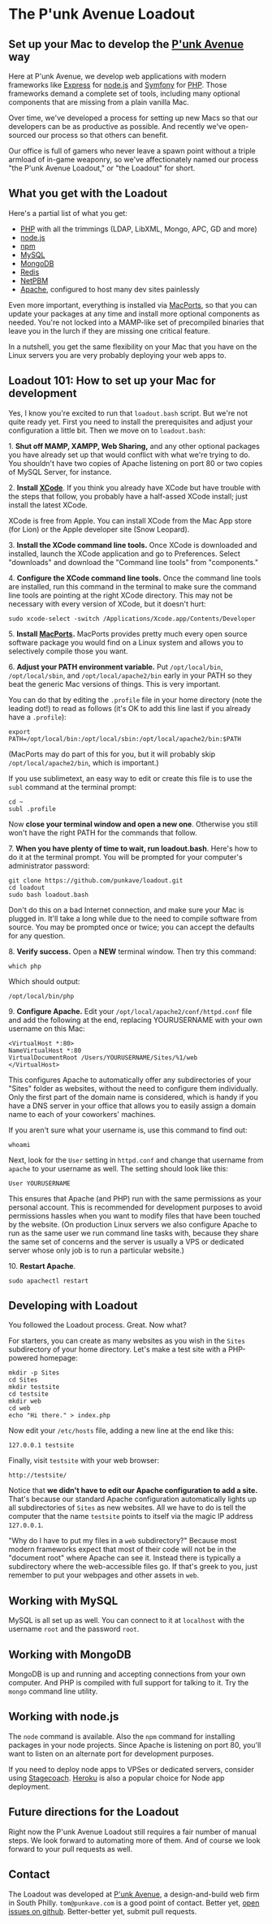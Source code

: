 # The P'unk Avenue Loadout

## Set up your Mac to develop the [P'unk Avenue](http://punkave.com) way

Here at P'unk Avenue, we develop web applications with modern frameworks like [Express](http://expressjs.com/) for [node.js](http://nodejs.org/) and [Symfony](http://symfony.com) for [PHP](http://php.net). Those frameworks demand a complete set of tools, including many optional components that are missing from a plain vanilla Mac.

Over time, we've developed a process for setting up new Macs so that our developers can be as productive as possible. And recently we've open-sourced our process so that others can benefit. 

Our office is full of gamers who never leave a spawn point without a triple armload of in-game weaponry, so we've affectionately named our process "the P'unk Avenue Loadout," or "the Loadout" for short.

## What you get with the Loadout

Here's a partial list of what you get:

* [PHP](http://php.net) with all the trimmings (LDAP, LibXML, Mongo, APC, GD and more)
* [node.js](http://nodejs.org)
* [npm](http://npmjs.org)
* [MySQL](http://mysql.com)
* [MongoDB](http://mongodb.org)
* [Redis](http://redis.io)
* [NetPBM](http://netpbm.sourceforge.net/)
* [Apache](http://httpd.apache.org/), configured to host many dev sites painlessly

Even more important, everything is installed via [MacPorts](http://www.macports.org/), so that you can update your packages at any time and install more optional components as needed. You're not locked into a MAMP-like set of precompiled binaries that leave you in the lurch if they are missing one critical feature. 

In a nutshell, you get the same flexibility on your Mac that you have on the Linux servers you are very probably deploying your web apps to.

## Loadout 101: How to set up your Mac for development

Yes, I know you're excited to run that `loadout.bash` script. But we're not quite ready yet. First you need to install the prerequisites and adjust your configuration a little bit. Then we move on to `loadout.bash`:

1\. **Shut off MAMP, XAMPP, Web Sharing,** and any other optional packages you have already set up that would conflict with what we're trying to do. You shouldn't have two copies of Apache listening on port 80 or two copies of MySQL Server, for instance.

2\. **Install [XCode](http://developer.apple.com/xcode)**. If you think you already have XCode but have trouble with the steps that follow, you probably have a half-assed XCode install; just install the latest XCode.

XCode is free from Apple. You can install XCode from the Mac App store (for Lion) or the Apple developer site (Snow Leopard).

3\. **Install the XCode command line tools.** Once XCode is downloaded and installed, launch the XCode application and go to Preferences. Select "downloads" and download the "Command line tools" from "components."

4\. **Configure the XCode command line tools.** Once the command line tools are installed, run this command in the terminal to make sure the command line tools are pointing at the right XCode directory. This may not be necessary with every version of XCode, but it doesn't hurt:

    sudo xcode-select -switch /Applications/Xcode.app/Contents/Developer

5\. **Install [MacPorts](http://www.macports.org/).** MacPorts provides pretty much every open source software package you would find on a Linux system and allows you to selectively compile those you want. 

6\. **Adjust your PATH environment variable.** Put `/opt/local/bin`, `/opt/local/sbin`, and `/opt/local/apache2/bin` early in your PATH so they beat the generic Mac versions of things. This is very important.

You can do that by editing the `.profile` file in your home directory (note the leading dot!) to read as follows (it's OK to add this line last if you already have a `.profile`):

    export PATH=/opt/local/bin:/opt/local/sbin:/opt/local/apache2/bin:$PATH

(MacPorts may do part of this for you, but it will probably skip `/opt/local/apache2/bin`, which is important.)

If you use sublimetext, an easy way to edit or create this file is to use the `subl` command at the terminal prompt:

    cd ~
    subl .profile

Now **close your terminal window and open a new one**. Otherwise you still won't have the right PATH for the commands that follow.

7\. **When you have plenty of time to wait, run loadout.bash**. Here's how to do it at the terminal prompt. You will be prompted for your computer's administrator password:

    git clone https://github.com/punkave/loadout.git
    cd loadout
    sudo bash loadout.bash

Don't do this on a bad Internet connection, and make sure your Mac is plugged in. It'll take a long while due to the need to compile software from source. You may be prompted once or twice; you can accept the defaults for any question.

8\. **Verify success.** Open a **NEW** terminal window. Then try this command:

    which php

Which should output:

    /opt/local/bin/php

9\. **Configure Apache.** Edit your `/opt/local/apache2/conf/httpd.conf` file and add the following at the end, replacing YOURUSERNAME with your own username on this Mac:

    <VirtualHost *:80>
    NameVirtualHost *:80
    VirtualDocumentRoot /Users/YOURUSERNAME/Sites/%1/web
    </VirtualHost>

This configures Apache to automatically offer any subdirectories of your "Sites" folder as websites, without the need to configure them individually. Only the first part of the domain name is considered, which is handy if you have a DNS server in your office that allows you to easily assign a domain name to each of your coworkers' machines.

If you aren't sure what your username is, use this command to find out:

    whoami

Next, look for the `User` setting in `httpd.conf` and change that username from `apache` to your username as well. The setting should look like this:

    User YOURUSERNAME

This ensures that Apache (and PHP) run with the same permissions as your personal account. This is recommended for development purposes to avoid permissions hassles when you want to modify files that have been touched by the website. (On production Linux servers we also configure Apache to run as the same user we run command line tasks with, because they share the same set of concerns and the server is usually a VPS or dedicated server whose only job is to run a particular website.)

10\. **Restart Apache**.

    sudo apachectl restart

## Developing with Loadout

You followed the Loadout process. Great. Now what?

For starters, you can create as many websites as you wish in the `Sites` subdirectory of your home directory. Let's make a test site with a PHP-powered homepage:

    mkdir -p Sites
    cd Sites
    mkdir testsite
    cd testsite
    mkdir web
    cd web
    echo "Hi there." > index.php

Now edit your `/etc/hosts` file, adding a new line at the end like this:

    127.0.0.1 testsite

Finally, visit `testsite` with your web browser:

    http://testsite/

Notice that **we didn't have to edit our Apache configuration to add a site.** That's because our standard Apache configuration automatically lights up all subdirectories of `Sites` as new websites. All we have to do is tell the computer that the name `testsite` points to itself via the magic IP address `127.0.0.1`.

"Why do I have to put my files in a `web` subdirectory?" Because most modern frameworks expect that most of their code will not be in the "document root" where Apache can see it. Instead there is typically a subdirectory where the web-accessible files go. If that's greek to you, just remember to put your webpages and other assets in `web`.

## Working with MySQL

MySQL is all set up as well. You can connect to it at `localhost` with the username `root` and the password `root`. 

## Working with MongoDB

MongoDB is up and running and accepting connections from your own computer. And PHP is compiled with full support for talking to it. Try the `mongo` command line utility.

## Working with node.js

The `node` command is available. Also the `npm` command for installing packages in your node projects. Since Apache is listening on port 80, you'll want to listen on an alternate port for development purposes.

If you need to deploy node apps to VPSes or dedicated servers, consider using [Stagecoach](http://github.com/punkave/stagecoach). [Heroku](http://heroku.com) is also a popular choice for Node app deployment.

## Future directions for the Loadout

Right now the P'unk Avenue Loadout still requires a fair number of manual steps. We look forward to automating more of them. And of course we look forward to your pull requests as well.

## Contact

The Loadout was developed at [P'unk Avenue](http://punkave.com), a design-and-build web firm in South Philly. `tom@punkave.com` is a good point of contact. Better yet, [open issues on github](http://github.com/punkave/loadout). Better-better yet, submit pull requests.
